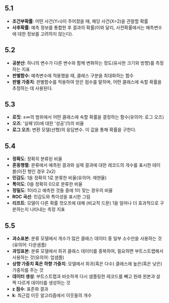 ## 5.1 
- **조건부확률**: 어떤 사건(Y=i)이 주어졌을 때, 해당 사건(X=2)을 관찰할 확률  
- **사후확률**: 예측 정보를 통합한 후 결과의 확률(이와 달리, 사전확률에서는 예측변수에 대한 정보를 고려하지 않는다).  

## 5.2 
- **공분산**: 하나의 변수가 다른 변수와 함께 변화하는 정도(유사한 크기와 방향)를 측정하는 지표  
- **판별함수**: 예측변수에 적용했을 때, 클래스 구분을 최대화하는 함수  
- **판별 가중치**: 판별함수를 적용하여 얻은 점수를 말하며, 어떤 클래스에 속할 확률을 추정하는 데 사용된다.  

## 5.3 
- **로짓**: ±∞의 범위에서 어떤 클래스에 속할 확률을 결정하는 함수(유의어: 로그 오즈)  
- **오즈**: '실패'(0)에 대한 '성공'(1)의 비율  
- **로그 오즈**: 변환 모델(선형)의 응답변수. 이 값을 통해 확률을 구한다.  

## 5.4 
- **정확도**: 정확히 분류된 비율  
- **혼동행렬**: 분류에서 예측된 결과와 실제 결과에 대한 레코드의 개수를 표시한 테이블(이진 형인 경우 2x2)  
- **민감도**: 1을 정확히 1로 분류한 비율(유의어: 재현율)  
- **특이도**: 0을 정확히 0으로 분류한 비율  
- **정밀도**: 1이라고 예측한 것들 중에 1이 맞는 경우의 비율  
- **ROC 곡선**: 민감도와 특이성을 표시한 그림  
- **리프트**: 모델이 다른 확률 컷오프에 대해 (비교적 드문) 1을 얼마나 더 효과적으로 구분하는지 나타내는 측정 지표  

## 5.5 
- **과소표본**: 분류 모델에서 개수가 많은 클래스 데이터 중 일부 소수만을 사용하는 것(유의어: 다운샘플)  
- **과잉표본**: 분류 모델에서 희귀 클래스 데이터를 중복하여, 필요하면 부트스트랩해서 사용하는 것(유의어: 업샘플)  
- **상향 가중치 혹은 하향 가중치**: 모델에서 희귀(혹은 다수) 클래스에 높은(혹은 낮은) 가중치를 주는 것  
- **데이터 생성**: 부트스트랩과 비슷하게 다시 샘플링한 레코드를 빼고 원래 원본과 살짝 다르게 데이터를 생성하는 것  
- **z 점수**: 표준화 결과  
- **k**: 최근접 이웃 알고리즘에서 이웃들의 개수  
